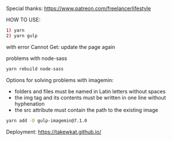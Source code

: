 
Special thanks: https://www.patreon.com/freelancerlifestyle

HOW TO USE:
```sh
1) yarn
2) yarn gulp
```

with error Cannot Get: update the page again

problems with node-sass
```sh
yarn rebuild node-sass
```

Options for solving problems with imagemin:
- folders and files must be named in Latin letters without spaces
- the img tag and its contents must be written in one line without hyphenation
- the src attribute must contain the path to the existing image
```sh
yarn add -D gulp-imagemin@7.1.0
```

Deployment: https://takewkat.github.io/

